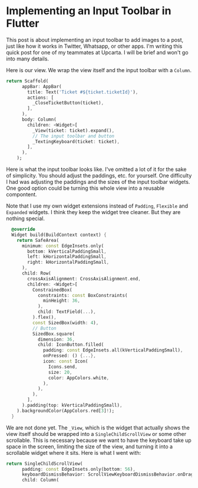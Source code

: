 # Implementing an Input Toolbar in Flutter

This post is about implementing an input toolbar to add images to a post, just like how it works in Twitter, Whatsapp, or other apps. I'm writing this quick post for one of my teammates at Upcarta. I will be brief and won't go into many details.

Here is our view. We wrap the view itself and the input toolbar with a `Column`.

```dart
return Scaffold(
      appBar: AppBar(
        title: Text('Ticket #${ticket.ticketId}'),
        actions: [
          _CloseTicketButton(ticket),
        ],
      ),
      body: Column(
        children: <Widget>[
          _View(ticket: ticket).expand(),
          // The input toolbar and button
          _TextingKeyboard(ticket: ticket),
        ],
      ),
    );
```


Here is what the input toolbar looks like. I've omitted a lot of it for the sake of simplicity. You should adjust the paddings, etc. for yourself. One difficulty I had was adjusting the paddings and the sizes of the input toolbar widgets. One good option could be turning this whole view into a reusable compontent.

Note that I use my own widget extensions instead of `Padding`, `Flexible` and `Expanded` widgets. I think they keep the widget tree cleaner. But they are nothing special.
```dart
  @override
  Widget build(BuildContext context) {
    return SafeArea(
      minimum: const EdgeInsets.only(
        bottom: kVerticalPaddingSmall,
        left: kHorizontalPaddingSmall,
        right: kHorizontalPaddingSmall,
      ),
      child: Row(
        crossAxisAlignment: CrossAxisAlignment.end,
        children: <Widget>[
          ConstrainedBox(
            constraints: const BoxConstraints(
              minHeight: 36,
            ),
            child: TextField(...),
          ).flex(),
          const SizedBox(width: 4),
          // Button
          SizedBox.square(
            dimension: 36,
            child: IconButton.filled(
              padding: const EdgeInsets.all(kVerticalPaddingSmall),
              onPressed: () {...},
              icon: const Icon(
                Icons.send,
                size: 20,
                color: AppColors.white,
              ),
            ),
          ),
        ],
      ).padding(top: kVerticalPaddingSmall),
    ).backgroundColor(AppColors.red[3]!);
  }
```

We are not done yet. The `_View`, which is the widget that actually shows the view itself should be wrapped into a `SingleChildScrollView` or some other scrollable. This is necessary because we want to have the keyboard take up space in the screen, limiting the size of the view, and turning it into a scrollable widget where it sits. Here is what I went with:

```dart
return SingleChildScrollView(
      padding: const EdgeInsets.only(bottom: 56),
      keyboardDismissBehavior: ScrollViewKeyboardDismissBehavior.onDrag,
      child: Column(
```